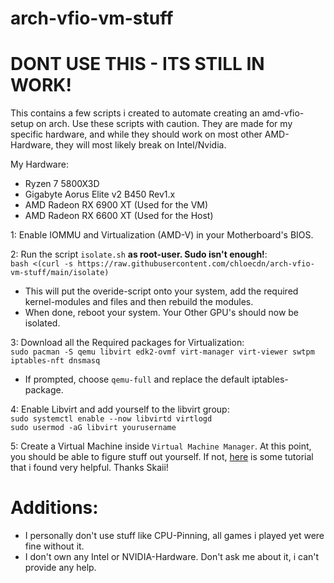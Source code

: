 # arch-vfio-vm-stuff

# DONT USE THIS - ITS STILL IN WORK!

This contains a few scripts i created to automate creating an amd-vfio-setup on arch.
Use these scripts with caution. They are made for my specific hardware, and while they should work on most other AMD-Hardware, they will most likely break on Intel/Nvidia.

My Hardware:
- Ryzen 7 5800X3D
- Gigabyte Aorus Elite v2 B450 Rev1.x
- AMD Radeon RX 6900 XT (Used for the VM)
- AMD Radeon RX 6600 XT (Used for the Host)

1: Enable IOMMU and Virtualization (AMD-V) in your Motherboard's BIOS.

2: Run the script `isolate.sh` **as root-user. Sudo isn't enough!**:<br>
`bash <(curl -s https://raw.githubusercontent.com/chloecdn/arch-vfio-vm-stuff/main/isolate)`
- This will put the overide-script onto your system, add the required kernel-modules and files and then rebuild the modules.
- When done, reboot your system. Your Other GPU's should now be isolated.

3: Download all the Required packages for Virtualization:<br>
`sudo pacman -S qemu libvirt edk2-ovmf virt-manager virt-viewer swtpm iptables-nft dnsmasq`
- If prompted, choose `qemu-full` and replace the default iptables-package.

4: Enable Libvirt and add yourself to the libvirt group:<br>
`sudo systemctl enable --now libvirtd virtlogd`<br>
`sudo usermod -aG libvirt yourusername`

5: Create a Virtual Machine inside `Virtual Machine Manager`. At this point, you should be able to figure stuff out yourself. If not, [here](https://www.youtube.com/watch?v=rA5iLjRTiZQ&t=311s) is some tutorial that i found very helpful. Thanks Skaii!

# Additions:
- I personally don't use stuff like CPU-Pinning, all games i played yet were fine without it.
- I don't own any Intel or NVIDIA-Hardware. Don't ask me about it, i can't provide any help.
